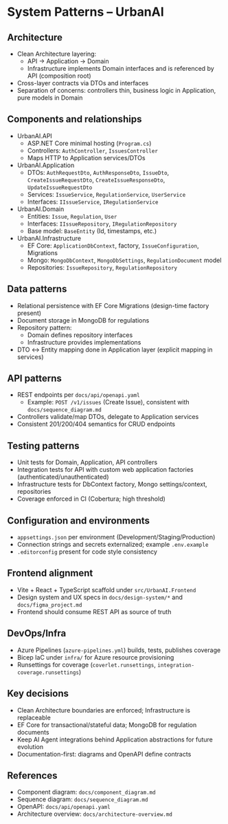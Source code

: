 # System Patterns – UrbanAI

## Architecture
- Clean Architecture layering:
  - API → Application → Domain
  - Infrastructure implements Domain interfaces and is referenced by API (composition root)
- Cross-layer contracts via DTOs and interfaces
- Separation of concerns: controllers thin, business logic in Application, pure models in Domain

## Components and relationships
- UrbanAI.API
  - ASP.NET Core minimal hosting (`Program.cs`)
  - Controllers: `AuthController`, `IssuesController`
  - Maps HTTP to Application services/DTOs
- UrbanAI.Application
  - DTOs: `AuthRequestDto`, `AuthResponseDto`, `IssueDto`, `CreateIssueRequestDto`, `CreateIssueResponseDto`, `UpdateIssueRequestDto`
  - Services: `IssueService`, `RegulationService`, `UserService`
  - Interfaces: `IIssueService`, `IRegulationService`
- UrbanAI.Domain
  - Entities: `Issue`, `Regulation`, `User`
  - Interfaces: `IIssueRepository`, `IRegulationRepository`
  - Base model: `BaseEntity` (Id, timestamps, etc.)
- UrbanAI.Infrastructure
  - EF Core: `ApplicationDbContext`, factory, `IssueConfiguration`, Migrations
  - Mongo: `MongoDbContext`, `MongoDbSettings`, `RegulationDocument` model
  - Repositories: `IssueRepository`, `RegulationRepository`

## Data patterns
- Relational persistence with EF Core Migrations (design-time factory present)
- Document storage in MongoDB for regulations
- Repository pattern:
  - Domain defines repository interfaces
  - Infrastructure provides implementations
- DTO ↔ Entity mapping done in Application layer (explicit mapping in services)

## API patterns
- REST endpoints per `docs/api/openapi.yaml`
  - Example: `POST /v1/issues` (Create Issue), consistent with `docs/sequence_diagram.md`
- Controllers validate/map DTOs, delegate to Application services
- Consistent 201/200/404 semantics for CRUD endpoints

## Testing patterns
- Unit tests for Domain, Application, API controllers
- Integration tests for API with custom web application factories (authenticated/unauthenticated)
- Infrastructure tests for DbContext factory, Mongo settings/context, repositories
- Coverage enforced in CI (Cobertura; high threshold)

## Configuration and environments
- `appsettings.json` per environment (Development/Staging/Production)
- Connection strings and secrets externalized; example `.env.example`
- `.editorconfig` present for code style consistency

## Frontend alignment
- Vite + React + TypeScript scaffold under `src/UrbanAI.Frontend`
- Design system and UX specs in `docs/design-system/*` and `docs/figma_project.md`
- Frontend should consume REST API as source of truth

## DevOps/Infra
- Azure Pipelines (`azure-pipelines.yml`) builds, tests, publishes coverage
- Bicep IaC under `infra/` for Azure resource provisioning
- Runsettings for coverage (`coverlet.runsettings`, `integration-coverage.runsettings`)

## Key decisions
- Clean Architecture boundaries are enforced; Infrastructure is replaceable
- EF Core for transactional/stateful data; MongoDB for regulation documents
- Keep AI Agent integrations behind Application abstractions for future evolution
- Documentation-first: diagrams and OpenAPI define contracts

## References
- Component diagram: `docs/component_diagram.md`
- Sequence diagram: `docs/sequence_diagram.md`
- OpenAPI: `docs/api/openapi.yaml`
- Architecture overview: `docs/architecture-overview.md`
